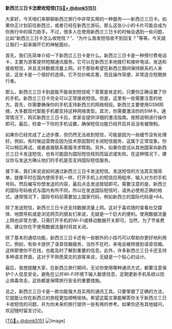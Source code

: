 **新西兰三日卡怎麽收短信[[TG💪+ @donk5151](https://t.me/s/donk5151)]**

大家好，今天咱们来聊聊新西兰旅行中非常实用的一种服务——新西兰三日卡。如果你正计划前往新西兰，或者已经在新西兰游玩，那么这张小小的卡片可能会成为你旅行中的得力助手。不过，很多人在使用新西兰三日卡的时候会遇到一些问题，比如“新西兰三日卡怎么收短信？”、“为什么我发短信收不到回复？”等等。今天就让我们一起来揭开它的神秘面纱。

首先，我们先简单介绍一下新西兰三日卡是什么。新西兰三日卡是一种预付费电话卡，主要为游客提供短期通讯服务。它可以在新西兰本地拨打和接听电话，发送和接收短信，并且支持数据流量上网。对于那些希望在新西兰期间保持联系的人来说，这张卡是一个很好的选择。它不仅价格实惠，而且操作简便，非常适合短期旅行者。

那么，新西兰三日卡到底能不能收到短信呢？答案是肯定的，只要你正确设置了你的手机，新西兰三日卡完全可以正常接收短信。但是，这里有一些需要注意的地方。首先，你需要确保你的手机支持新西兰的网络频段。新西兰主要使用GSM网络，大多数现代智能手机都支持这种网络类型。其次，你需要激活你的SIM卡。通常情况下，购买新西兰三日卡后，卖家会提供详细的激活指南。按照说明进行操作即可。最后，检查一下你的手机设置，确保短信功能已经开启并且没有被限制。

如果你已经完成了上述步骤，但仍然无法收到短信，可能是因为一些细节没有处理好。例如，有时候运营商会因为技术原因暂时关闭短信服务，这属于正常现象。你可以稍后再试，或者直接联系客服寻求帮助。另外，如果你尝试从其他国家向新西兰三日卡发送短信，也有可能因为国际短信规则而延迟或失败。在这种情况下，建议你与发送方确认他们的手机是否支持国际短信服务。

接下来，我们来说说如何通过新西兰三日卡发送短信。发送短信的方法其实很简单，就像平时在国内使用手机一样。打开手机上的短信应用程序，输入对方的手机号码，然后编写你想发送的内容，最后点击发送按钮即可。需要注意的是，新西兰的国际号码格式与国内有所不同，所以在发送国际短信时，请务必使用正确的格式。通常情况下，国际号码前需要加上国家代码，例如新西兰的国际代码是+64。

除了发送短信，新西兰三日卡还支持数据流量上网。这对于喜欢随时查看社交媒体、地图导航或是浏览网页的朋友们来说，无疑是一个巨大的便利。使用数据流量上网也非常方便，只需打开手机的Wi-Fi或移动数据开关即可。当然，为了节省费用，建议你在不使用数据流量时将其关闭。

除了基本的通信功能，新西兰三日卡还有一些额外的小技巧可以帮助你更好地利用它。例如，有些卡提供了语音信箱服务，当你不在时，来电会被转接到语音信箱。这样即使你不在线，也能及时了解到重要的信息。此外，许多新西兰三日卡还支持多种语言界面，这对于不熟悉英文的游客来说，无疑是一个贴心的设计。

最后，我想提醒大家，在新西兰旅行期间，无论你使用哪种通讯方式，都要注意保护个人信息安全。避免在公共Wi-Fi环境下输入敏感信息，定期更新手机系统以防止病毒攻击，这些都是保障旅行安全的重要措施。

总之，新西兰三日卡是一款功能强大且实用的通讯工具。只要掌握了正确的方法，它就能让你在新西兰的旅程更加顺畅愉快。希望这篇文章能解答你关于新西兰三日卡收短信的问题，并为你未来的旅行提供一些有用的参考。如果你还有其他疑问，欢迎随时留言讨论。

[[TG💪+ @donk5151](https://t.me/s/donk5151) ![Image](https://i.postimg.cc/rwNCRYN7/Snipaste-2025-04-30-17-27-05.png)]